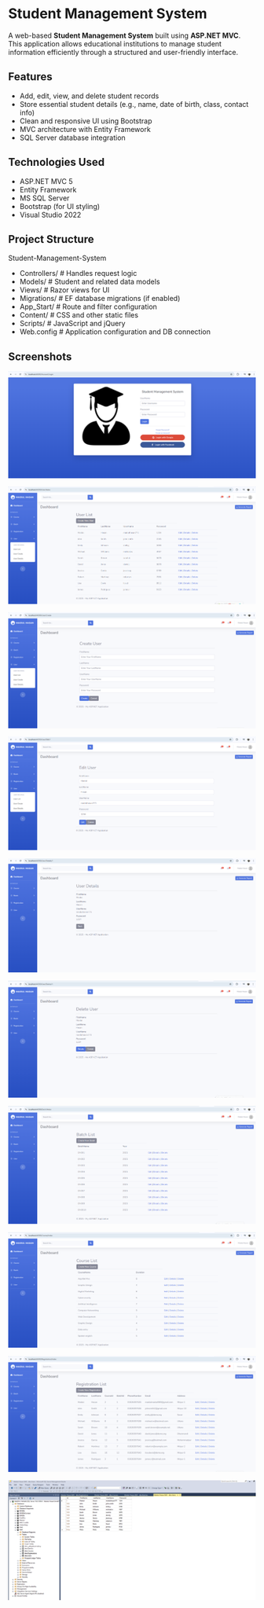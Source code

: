 
# Student Management System

A web-based **Student Management System** built using **ASP.NET MVC**. This application allows educational institutions to manage student information efficiently through a structured and user-friendly interface.


##  Features

- Add, edit, view, and delete student records
- Store essential student details (e.g., name, date of birth, class, contact info)
- Clean and responsive UI using Bootstrap
- MVC architecture with Entity Framework
- SQL Server database integration


## Technologies Used

- ASP.NET MVC 5
- Entity Framework
- MS SQL Server
- Bootstrap (for UI styling)
- Visual Studio 2022


 ## Project Structure
 
 Student-Management-System

- Controllers/ # Handles request logic
- Models/ # Student and related data models
- Views/ # Razor views for UI
- Migrations/ # EF database migrations (if enabled)
- App_Start/ # Route and filter configuration
- Content/ # CSS and other static files
- Scripts/ # JavaScript and jQuery
- Web.config # Application configuration and DB connection
## Screenshots
![Login Page](https://github.com/Maidul771/Student-Management-System/blob/cbb5e9a6af497da9e397b36488401bd309faf3c9/Login.png)

![User List](https://github.com/Maidul771/Student-Management-System/blob/397d190811da2399e0ddd6bff5780ef767a545b3/User%20List.png)

![User Create](https://github.com/Maidul771/Student-Management-System/blob/adc5bc53973b4cb08ba85fc9734104c3fbc394f1/User%20Create.png)

![Edit User](https://github.com/Maidul771/Student-Management-System/blob/f2493a421d65b30f5015fd8730df0fd8f7baf8ae/User%20Edit.png)

![User Details](https://github.com/Maidul771/Student-Management-System/blob/a6a9ba07cfb1b4a977b16d995c6040068628abe9/User%20Details.png)

![User Delete](https://github.com/Maidul771/Student-Management-System/blob/cc9ded1969a743758f8f7f9f5270736ed8804a83/User%20Delete.png)

![Batch List](https://github.com/Maidul771/Student-Management-System/blob/77bb836919f14970c795e15bfc864b456ea1ee10/Batch%20List.png)

![Course List](https://github.com/Maidul771/Student-Management-System/blob/7116c7d288f1edc2738b8b4d3d5e95184cabdce6/Course%20List.png)

![Registration List](https://github.com/Maidul771/Student-Management-System/blob/c55c40624f61ad30a49f3932605c0d48d5ac47d7/Registration%20List.png)

![Database](https://github.com/Maidul771/Student-Management-System/blob/87e80565be1148d92411ef3d8cb42f42799efaf1/Database.png)
